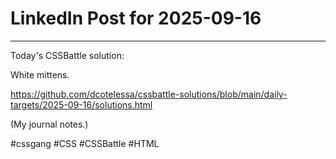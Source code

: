 # LinkedIn Post for 2025-09-16

---

Today's CSSBattle solution:

White mittens.

https://github.com/dcotelessa/cssbattle-solutions/blob/main/daily-targets/2025-09-16/solutions.html

(My journal notes.)

#cssgang #CSS #CSSBattle #HTML
